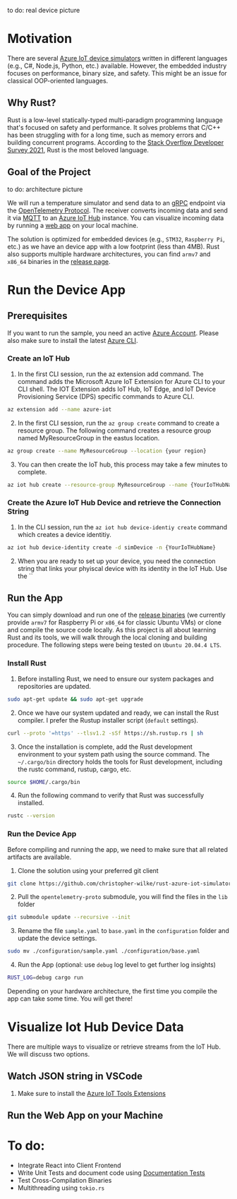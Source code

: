 to do: real device picture

# Motivation
There are several [Azure IoT device simulators](https://docs.microsoft.com/de-de/azure/iot-hub/quickstart-control-device?pivots=programming-language-csharp) written in different languages (e.g., C#, Node.js, Python, etc.) available. However, the embedded industry focuses on performance, binary size, and safety. This might be an issue for classical OOP-oriented languages. 

## Why Rust?
Rust is a low-level statically-typed multi-paradigm programming language that's focused on safety and performance. It solves problems that C/C++ has been struggling with for a long time, such as memory errors and building concurrent programs. According to the [Stack Overflow Developer Survey 2021](https://insights.stackoverflow.com/survey/2021), Rust is the most beloved language.

## Goal of the Project
to do: architecture picture

We will run a temperature simulator and send data to an [gRPC](https://grpc.io/) endpoint via the [OpenTelemetry Protocol](https://opentelemetry.io/docs/reference/specification/protocol/). The receiver converts incoming data and send it via [MQTT](https://mqtt.org/) to an [Azure IoT Hub](https://azure.microsoft.com/en-us/services/iot-hub/) instance. You can  visualize incoming data by running a [web app](https://github.com/christopher-wilke/rust-azure-iot-simulator/tree/main/c2d-visualizer) on your local machine.

The solution is optimized for embedded devices (e.g., `STM32`, `Raspberry Pi`, etc.) as we have an device app with a low footprint (less than 4MB). Rust also supports multiple hardware architectures, you can find `armv7` and `x86_64` binaries in the [release page](https://github.com/christopher-wilke/rust-azure-iot-simulator/releases).

# Run the Device App

## Prerequisites
If you want to run the sample, you need an active [Azure Account](https://azure.microsoft.com/en-us/free/). Please also make sure to install the latest [Azure CLI](https://docs.microsoft.com/en-us/cli/azure/install-azure-cli).

### Create an IoT Hub
1. In the first CLI session, run the az extension add command. The command adds the Microsoft Azure IoT Extension for Azure CLI to your CLI shell. The IOT Extension adds IoT Hub, IoT Edge, and IoT Device Provisioning Service (DPS) specific commands to Azure CLI.

```sh
az extension add --name azure-iot
```

2. In the first CLI session, run the `az group create` command to create a resource group. The following command creates a resource group named MyResourceGroup in the eastus location.

```sh
az group create --name MyResourceGroup --location {your region}
```

3. You can then create the IoT hub, this process may take a few minutes to complete.
```sh
az iot hub create --resource-group MyResourceGroup --name {YourIoTHubName}
```

### Create the Azure IoT Hub Device and retrieve the Connection String
1. In the CLI session, run the `az iot hub device-identiy create` command which creates a device identitiy.

```sh
az iot hub device-identity create -d simDevice -n {YourIoTHubName}
```

2. When you are ready to set up your device, you need the connection string that links your phyiscal device with its identity in the IoT Hub. Use the `` 

## Run the App
You can simply download and run one of the [release binaries](https://github.com/christopher-wilke/rust-azure-iot-simulator/releases) (we currently provide `armv7` for Raspberry Pi or `x86_64` for classic Ubuntu VMs) or clone and compile the source code locally. As this project is all about learning Rust and its tools, we will walk through the local cloning and building procedure. The following steps were being tested on `Ubuntu 20.04.4 LTS`.

### Install Rust
1. Before installing Rust, we need to ensure our system packages and repositories are updated.

```sh
sudo apt-get update && sudo apt-get upgrade
```

2. Once we have our system updated and ready, we can install the Rust compiler. I prefer the Rustup installer script (`default` settings).

```sh
curl --proto '=https' --tlsv1.2 -sSf https://sh.rustup.rs | sh
```
3. Once the installation is complete, add the Rust development environment to your system path using the source command. The `~/.cargo/bin` directory holds the tools for Rust development, including the rustc command, rustup, cargo, etc.

```sh
source $HOME/.cargo/bin
```

4. Run the following command to verify that Rust was successfully installed.

```sh
rustc --version
```
### Run the Device App
Before compiling and running the app, we need to make sure that all related artifacts are available. 

1. Clone the solution using your preferred git client

```sh
git clone https://github.com/christopher-wilke/rust-azure-iot-simulator
```
2. Pull the `opentelemetry-proto` submodule, you will find the files in the `lib` folder

```sh
git submodule update --recursive --init
```

3. Rename the file `sample.yaml` to `base.yaml` in the `configuration` folder and update the device settings.

```sh
sudo mv ./configuration/sample.yaml ./configuration/base.yaml
```

4. Run the App (optional: use `debug` log level to get further log insights)

```sh
RUST_LOG=debug cargo run
```

Depending on your hardware architecture, the first time you compile the app can take some time. You will get there!

# Visualize Iot Hub Device Data
There are multiple ways to visualize or retrieve streams from the IoT Hub. We will discuss two options.

## Watch JSON string in VSCode
1. Make sure to install the [Azure IoT Tools Extensions](https://marketplace.visualstudio.com/items?itemName=vsciot-vscode.azure-iot-tools)

## Run the Web App on your Machine

# To do:

- Integrate React into Client Frontend
- Write Unit Tests and document code using [Documentation Tests](https://doc.rust-lang.org/rustdoc/write-documentation/documentation-tests.html)
- Test Cross-Compilation Binaries
- Multithreading using `tokio.rs`